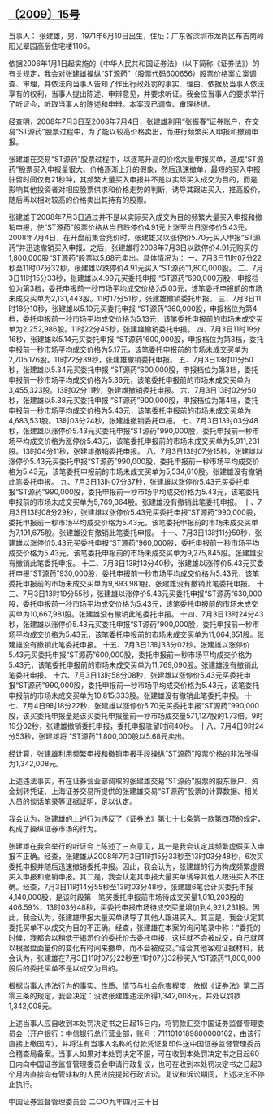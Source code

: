 ## [〔2009〕15号](http://www.csrc.gov.cn/pub/zjhpublic/G00306212/200906/t20090623_108068.htm)

当事人：
张建雄，男，1971年6月10日出生，住址：广东省深圳市龙岗区布吉南岭阳光翠园高层住宅楼1106。

依据2006年1月1日起实施的《中华人民共和国证券法》（以下简称《证券法》）的有关规定，我会对张建雄操纵“ST源药”（股票代码600656）股票价格案立案调查、审理，并依法向当事人告知了作出行政处罚的事实、理由、依据及当事人依法享有的权利，当事人提出陈述、申辩意见，并要求听证。我会应当事人的要求举行了听证会，听取当事人的陈述和申辩。本案现已调查、审理终结。

经查明，2008年7月3日至2008年7月4日，张建雄利用“张振春”证券账户，在交易“ST源药”股票过程中，为了能以较高价格卖出，而进行频繁买入申报和撤销申报。

张建雄在交易“ST源药”股票过程中，以逐笔升高的价格大量申报买单，造成“ST源药”股票买入申报量很大、价格逐渐上升的假象，然后迅速撤单，最短的买入申报驻留时间仅有21秒钟，其频繁大量买入申报并不是以实际买入成交为目的，而是影响其他投资者对相应股票供求和价格走势的判断，诱导其跟进买入，推高股价，随后再以相对较高的价格卖出其持有的股票。

张建雄于2008年7月3日通过并不是以实际买入成交为目的频繁大量买入申报和撤销申报，使“ST源药”股票价格从当日跌停价4.91元上涨至当日涨停价5.43元。2008年7月4日，在开盘前集合竞价时，张建雄又以涨停价5.70元买入申报“ST源药”并迅速撤销买入申报。之后，张建雄将2008年7月3日以跌停价4.91元购买的1,800,000股“ST源药”股票以5.68元卖出。具体情况为：
一、7月3日11时07分22秒至11时07分32秒，张建雄以跌停价4.91元买入“ST源药”1,800,000股。
二、7月3日11时15分33秒，张建雄以4.99元买委托申报 “ST源药”690,000万股，申报档位为第3档，委托申报前一秒市场平均成交价格为5.03元，该笔委托申报前的市场未成交买单为2,131,443股。11时17分51秒，张建雄撤销委托申报。
三、7月3日11时18分10秒，张建雄以5.10元买委托申报 “ST源药”360,000股，申报档位为第4档，委托申报前一秒市场平均成交价格为5.13元，该笔委托申报前的市场未成交买单为2,252,986股。11时22分45秒，张建雄撤销委托申报。
四、7月3日11时19分16秒，张建雄以5.14元买委托申报 “ST源药”600,000股，申报档位为第3档，委托申报前一秒市场平均成交价格为5.17元，该笔委托申报前的市场未成交买单为2,705,176股。11时22分39秒，张建雄撤销委托申报。
五、7月3日13时01分50秒，张建雄以5.34元买委托申报 “ST源药”600,000股，申报档位为第3档，委托申报前一秒市场平均成交价格为5.36元，该笔委托申报前的市场未成交买单为3,455,323股。13时02分11秒，张建雄撤销委托申报。
六、7月3日13时02分50秒，张建雄以5.38元买委托申报 “ST源药”900,000股，申报档位为第4档，委托申报前一秒市场平均成交价格为5.43元，该笔委托申报前的市场未成交买单为4,683,531股。13时03分24秒，张建雄撤销委托申报。
七、7月3日13时03分48秒，张建雄以涨停价5.43元买委托申报“ST源药”990,000股，委托申报前一秒市场平均成交价格为涨停价5.43元，该笔委托申报前的市场未成交买单为5,911,231股。13时04分11秒，张建雄撤销委托申报。
八、7月3日13时07分15秒，张建雄以涨停价5.43元买委托申报“ST源药”990,000股，委托申报前一秒市场平均成交价格为5.43元，该笔委托申报前的市场未成交买单为5,534,610股。张建雄没有撤销此笔委托申报。
九、7月3日13时07分37秒，张建雄以涨停价5.43元买委托申报“ST源药”990,000股，委托申报前一秒市场平均成交价格为5.43元，该笔委托申报前的市场未成交买单为5,769,364股。张建雄没有撤销此笔委托申报。
十、7月3日13时08分29秒，张建雄以涨停价5.43元买委托申报“ST源药”990,000股，委托申报前一秒市场平均成交价格为5.43元，该笔委托申报前的市场未成交买单为7,191,675股。张建雄没有撤销此笔委托申报。
十一、7月3日13时11分59秒，张建雄以涨停价5.43元买委托申报“ST源药”960,000股，委托申报前一秒市场平均成交价格为5.43元，该笔委托申报前的市场未成交买单为9,275,845股。张建雄没有撤销此笔委托申报。
十二、7月3日13时13分40秒，张建雄以涨停价5.43元买委托申报“ST源药”930,000股，委托申报前一秒市场平均成交价格为5.43元，该笔委托申报前的市场未成交买单为9,893,981股。张建雄没有撤销此笔委托申报。
十三、7月3日13时19分55秒，张建雄以涨停价5.43元买委托申报“ST源药”630,000股，委托申报前一秒市场平均成交价格为5.43元，该笔委托申报前的市场未成交买单为10,667,981股。张建雄没有撤销此笔委托申报。
十四、7月3日13时24分43秒，张建雄以涨停价5.43元买委托申报“ST源药”900,000股，委托申报前一秒市场平均成交价格为5.43元，该笔委托申报前的市场未成交买单为11,064,851股。张建雄没有撤销此笔委托申报。
十五、7月3日13时33分02秒，张建雄以涨停价5.43元买委托申报“ST源药”600,000股，委托申报前一秒市场平均成交价格为5.43元，该笔委托申报前的市场未成交买单为11,769,090股。张建雄没有撤销此笔委托申报。
十六、7月3日13时58分08秒，张建雄以涨停价5.43元买委托申报“ST源药”990,000股，委托申报前一秒市场平均成交价格为5.43元，该笔委托申报前的市场未成交买单为10,815,333股。张建雄没有撤销此笔委托申报。
十七、7月4日9时18分22秒，张建雄以涨停价5.70元买委托申报“ST源药”990,000股，该买委托申报量是该买委托申报量前一秒市场成交量571,127股的1.73倍。9时19分02秒，张建雄撤销委托申报，委托申报驻留时间40秒。
十八、7月4日9时24分53秒，张建雄将 “ST源药”1,800,000股以5.68元卖出。

经计算，张建雄利用频繁申报和撤销申报手段操纵“ST源药”股票价格的非法所得为1,342,008元。

上述违法事实，有在证券营业部调取的张建雄交易“ST源药”股票的股东账户、资金划转凭证、上海证券交易所提供的张建雄交易“ST源药”股票的计算数据、相关人员的谈话笔录等证据证明，足以认定。

我会认为，张建雄的上述行为违反了《证券法》第七十七条第一款第四项的规定，构成了操纵证券市场的行为。

张建雄在我会举行的听证会上陈述了三点意见，其一是我会认定其频繁虚假买入申报不正确。经查，张建雄从2008年7月3日11时15分33秒至13时03分48秒，6次买委托申报并随后迅速撤销委托申报。因此，我会认为，张建雄的行为构成频繁虚假买入申报和撤销申报。其二是，我会认定其申报大量买单诱导其他人跟进买入不正确。经查，7月3日11时14分55秒至13时03分48秒，张建雄6笔合计买委托申报4,140,000股，是该时段第一笔买委托申报前市场待成交买量1,018,203股的406.59%，13时03分48秒，买委托申报市场待成交买量增加到4,921,231股。因此，我会认为，张建雄申报大量买单诱导了其他人跟进买入。其三是，我会认定其委托买单不以成交为目的不正确。经查，张建雄在本案的询问笔录中称：“委托的时候，我都会以稍低于揭示价的委托价去委托申报，这样就不会被成交，自己就可以根据盘面量价的变化有时间来撤单，而不会被成交。”结合其他客观证据材料，我会认为，张建雄在7月3日11时07分22秒至11时07分32秒买入“ST源药”1,800,000股后的委托买单不是以成交为目的。

根据当事人违法行为的事实、性质、情节与社会危害程度，依据《证券法》第二百零三条的规定，我会决定：没收张建雄违法所得1,342,008元，并处以罚款1,342,008元。

上述当事人应自收到本处罚决定书之日起15日内，将罚款汇交中国证券监督管理委员会（开户银行：中信银行总行营业部，账号：7111010189800000162，由该行直接上缴国库），并将注有当事人名称的付款凭证复印件送中国证券监督管理委员会稽查局备案。当事人如果对本处罚决定不服，可在收到本处罚决定书之日起60日内向中国证券监督管理委员会申请行政复议，也可在收到本处罚决定书之日起3个月内直接向有管辖权的人民法院提起行政诉讼。复议和诉讼期间，上述决定不停止执行。

中国证券监督管理委员会
二○○九年四月三十日
